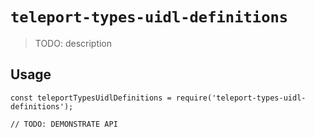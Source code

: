 # `teleport-types-uidl-definitions`

> TODO: description

## Usage

```
const teleportTypesUidlDefinitions = require('teleport-types-uidl-definitions');

// TODO: DEMONSTRATE API
```

